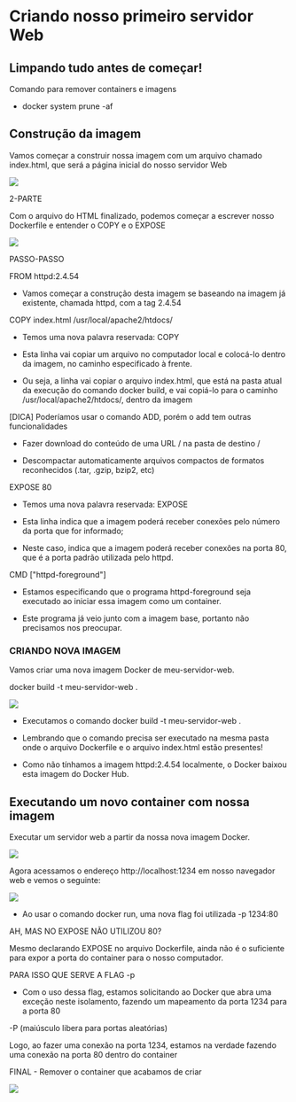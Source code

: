 # Criando nosso primeiro servidor Web

  

## Limpando tudo antes de começar!

  

Comando para remover containers e imagens

  

-   docker system prune -af
    

  
  

## Construção da imagem

  

Vamos começar a construir nossa imagem com um arquivo chamado index.html, que será a página inicial do nosso servidor Web

  

![](https://lh5.googleusercontent.com/p668byTHiaGreDE_jegf4qA7MqI6htIBAIz6t3oQXBBE95erIgtz9olLmEkls06UkcVrEq6ZphaM5ZfBDGvMFU8zkAYRCCNLZB8dxVJaHvBJnrakFYb_0uXDQkXSjZBPZW3xcq3CvAUpabeahLRTPUw)

  

2-PARTE

  

Com o arquivo do HTML finalizado, podemos começar a escrever nosso Dockerfile e entender o COPY e o EXPOSE

  

![](https://lh3.googleusercontent.com/bYkfW4o2MMsKytumyJF0bFSAYzpIAmId_820i9iBFwlZxvs9F8ut9Z6L7ZHyXodXp3yel-6AoEEKZoO9UCzvR0NhW8xMbxRYe2qJCt_pvmDuYS8JbzwY9K_vvXA_BWZQH3wVm_JmZgeR_PhBmT9Rr4g)

  

PASSO-PASSO

  

FROM httpd:2.4.54

-   Vamos começar a construção desta imagem se baseando na imagem já existente, chamada httpd, com a tag 2.4.54
    

  
  

COPY index.html /usr/local/apache2/htdocs/

-   Temos uma nova palavra reservada: COPY
    

  

-   Esta linha vai copiar um arquivo no computador local e colocá-lo dentro da imagem, no caminho especificado à frente.
    

  

-   Ou seja, a linha vai copiar o arquivo index.html, que está na pasta atual da execução do comando docker build, e vai copiá-lo para o caminho /usr/local/apache2/htdocs/, dentro da imagem
    

  
  

[DICA] Poderíamos usar o comando ADD, porém o add tem outras funcionalidades

-   Fazer download do conteúdo de uma URL / <src> na pasta de destino /<dest>
    
-   Descompactar automaticamente arquivos compactos de formatos reconhecidos (.tar, .gzip, bzip2, etc)
    

  
  
  

EXPOSE 80

  

-   Temos uma nova palavra reservada: EXPOSE
    
-   Esta linha indica que a imagem poderá receber conexões pelo número da porta que for informado;
    
-   Neste caso, indica que a imagem poderá receber conexões na porta 80, que é a porta padrão utilizada pelo httpd.
    

  
  

CMD ["httpd-foreground"]

  

-   Estamos especificando que o programa httpd-foreground seja executado ao iniciar essa imagem como um container.
    
-   Este programa já veio junto com a imagem base, portanto não precisamos nos preocupar.
    

  
  
  

### CRIANDO NOVA IMAGEM

  

Vamos criar uma nova imagem Docker de meu-servidor-web.

  

docker build -t meu-servidor-web .

![](https://lh3.googleusercontent.com/deFK5rLqDPyd5XcBfgmN_avPEmFvSmAgxlp0v41GeKp1AKwQZrj6La1F7S2AgKuUEvHBE8iesE3HHOnL4IgCRrM9xuqtVGmv6M1dqte6yoySVkO3W4LzEtneBQ9xIgdv_WqrZlCsdMKir9B1aKk051s)

  

-   Executamos o comando docker build -t meu-servidor-web .
    

-   Lembrando que o comando precisa ser executado na mesma pasta onde o arquivo Dockerfile e o arquivo index.html estão presentes!
    
-   Como não tínhamos a imagem httpd:2.4.54 localmente, o Docker baixou esta imagem do Docker Hub.
    

  
  
  

## Executando um novo container com nossa imagem

  

Executar um servidor web a partir da nossa nova imagem Docker.

  

![](https://lh4.googleusercontent.com/mPXL__z-zLrOI3cTTac_ftSeLiMS02Y27CXY0LYqUZB90r1XycPrpVu562nsPiDBxpx7vi9XoDgB5r30x9Z2OjXyJ3mFAtI6W8iAPl6ZiPCZRqEMjUJrPYNLS6Oi4l66qd0rJpn7EU59QVO7U84xrA8)

  

Agora acessamos o endereço http://localhost:1234 em nosso navegador web e vemos o seguinte:

  

![](https://lh4.googleusercontent.com/AFDrnOsUuCtTqZENg8pTCUllDGl9usDn3TQky9ykvJB1ld0DrAWEhci9EnkVU7gBwfLwqKSx_OjchYX_GgaHm-IrPdLXQoNm2Han-u_B2pXcj369fCZ85m8yui_G6MV46DVs2ILpkYwqBfGfgKbp1n8)

  

-   Ao usar o comando docker run, uma nova flag foi utilizada -p 1234:80
    

  

AH, MAS NO EXPOSE NÃO UTILIZOU 80?

  

Mesmo declarando EXPOSE no arquivo Dockerfile, ainda não é o suficiente para expor a porta do container para o nosso computador.

  
  

PARA ISSO QUE SERVE A FLAG -p

-   Com o uso dessa flag, estamos solicitando ao Docker que abra uma exceção neste isolamento, fazendo um mapeamento da porta 1234 para a porta 80
    

  
  

-P (maiúsculo libera para portas aleatórias)

  
  

Logo, ao fazer uma conexão na porta 1234, estamos na verdade fazendo uma conexão na porta 80 dentro do container

  
  
  

FINAL - Remover o container que acabamos de criar

  

![](https://lh3.googleusercontent.com/EuT-jDgd2P0asZQi1uB0Pyy4azwbv8CkFpmngV4UN0ZG66lwi7oEk2RVAHABjfKaTnEWI9tQeZDV47rFLw_Rz7AxtT8WkqDAFOYHyAy947bmCPd9T-J56AoT94Bc3y_eGdMkYkXhL-Y3PJ-TZ4S_RgQ)
